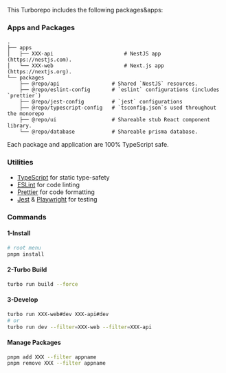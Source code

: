 This Turborepo includes the following packages&apps:

### Apps and Packages

    .
    ├── apps
    │   ├── XXX-api                       # NestJS app (https://nestjs.com).
    │   └── XXX-web                       # Next.js app (https://nextjs.org).
    └── packages
        ├── @repo/api                 # Shared `NestJS` resources.
        ├── @repo/eslint-config       # `eslint` configurations (includes `prettier`)
        ├── @repo/jest-config         # `jest` configurations
        ├── @repo/typescript-config   # `tsconfig.json`s used throughout the monorepo
        ├── @repo/ui                  # Shareable stub React component library.
        └── @repo/database            # Shareable prisma database.

Each package and application are 100% TypeScript safe.

### Utilities

- [TypeScript](https://www.typescriptlang.org/) for static type-safety
- [ESLint](https://eslint.org/) for code linting
- [Prettier](https://prettier.io) for code formatting
- [Jest](https://prettier.io) & [Playwright](https://playwright.dev/) for testing

### Commands

#### 1-Install

```bash
# root menu
pnpm install
```

#### 2-Turbo Build

```bash
turbo run build --force
```

#### 3-Develop

```bash
turbo run XXX-web#dev XXX-api#dev
# or
turbo run dev --filter=XXX-web --filter=XXX-api
```

#### Manage Packages

```bash
pnpm add XXX --filter appname
pnpm remove XXX --filter appname
```
